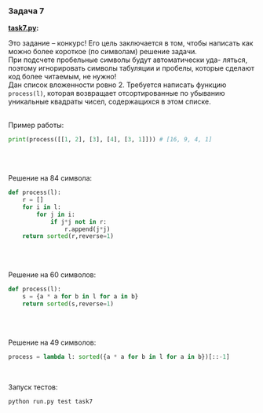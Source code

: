 ### Задача 7

<b> [task7.py](./task7.py): </b><br>

Это задание – конкурс! Его цель заключается в том, чтобы написать как можно более короткое (по символам) решение задачи. <br>
При подсчете пробельные символы будут автоматически уда- ляться, поэтому игнорировать символы табуляции и пробелы, которые сделают код более читаемым, не нужно! <br>
Дан список вложенности ровно 2. Требуется написать функцию `process(l)`, которая возвращает отсортированные по убыванию уникальные квадраты чисел, содержащихся в этом списке. <br><br>

Пример работы:
```python
print(process([[1, 2], [3], [4], [3, 1]])) # [16, 9, 4, 1]
```
<br><br>

Решение на 84 символа:
```python
def process(l):
    r = []
    for i in l:
        for j in i:
            if j*j not in r:
                r.append(j*j)
    return sorted(r,reverse=1)
```
<br><br>

Решение на 60 символов:
```python
def process(l):
    s = {a * a for b in l for a in b}
    return sorted(s,reverse=1)
```
<br><br>

Решение на 49 символов:
```python
process = lambda l: sorted({a * a for b in l for a in b})[::-1]
```
<br>

Запуск тестов:
```bash
python run.py test task7
```